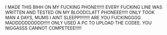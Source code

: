 I MADE THIS BIHH ON MY FUCKING PHONE!!!!!!
EVERY FUCKING LINE WAS WRITTEN AND TESTED ON MY BLOODCLATT PHONEEE!!!!!
ONLY TOOK MAN 4 DAYS, MUMS I AINT SLEEPP!!!!!!!!
ARE YOU FUCKINGGGG MADDDDDDDDDD!!!!!
ONLY USED A PC TO UPLOAD THE CODEE.
YOU NIGGASSS CANNOT COMPETEEE!!!!!
